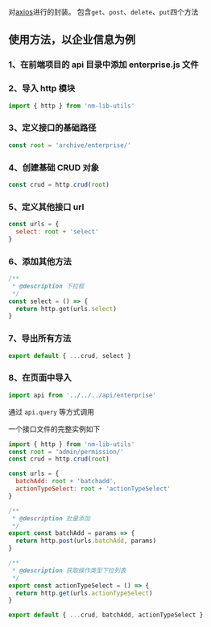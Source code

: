 对[axios](https://github.com/axios/axios)进行的封装。
包含`get`、`post`、`delete`、`put`四个方法

## 使用方法，以企业信息为例

### 1、在前端项目的 api 目录中添加 enterprise.js 文件

### 2、导入 http 模块

```js
import { http } from 'nm-lib-utils'
```

### 3、定义接口的基础路径

```js
const root = 'archive/enterprise/'
```

### 4、创建基础 CRUD 对象

```js
const crud = http.crud(root)
```

### 5、定义其他接口 url

```js
const urls = {
  select: root + 'select'
}
```

### 6、添加其他方法

```js
/**
 * @description 下拉框
 */
const select = () => {
  return http.get(urls.select)
}
```

### 7、导出所有方法

```js
export default { ...crud, select }
```

### 8、在页面中导入

```js
import api from '../../../api/enterprise'
```

通过 `api.query` 等方式调用

一个接口文件的完整实例如下

```js
import { http } from 'nm-lib-utils'
const root = 'admin/permission/'
const crud = http.crud(root)

const urls = {
  batchAdd: root + 'batchadd',
  actionTypeSelect: root + 'actionTypeSelect'
}

/**
 * @description 批量添加
 */
export const batchAdd = params => {
  return http.post(urls.batchAdd, params)
}

/**
 * @description 获取操作类型下拉列表
 */
export const actionTypeSelect = () => {
  return http.get(urls.actionTypeSelect)
}

export default { ...crud, batchAdd, actionTypeSelect }
```
